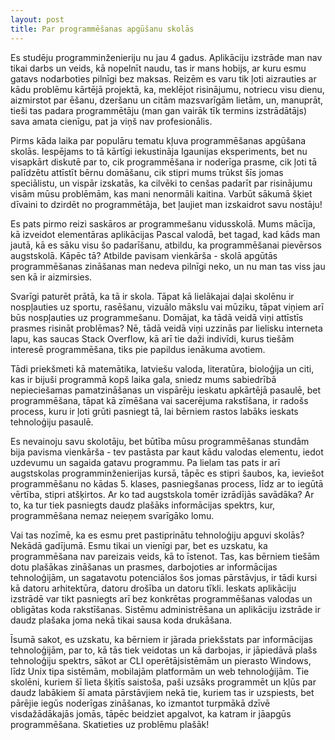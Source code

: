 ```yaml
---
layout: post
title: Par programmēšanas apgūšanu skolās
---
```


Es studēju programminženieriju nu jau 4 gadus. Aplikāciju izstrāde man nav tikai darbs un veids, kā nopelnīt naudu, tas ir mans hobijs, ar kuru esmu gatavs nodarboties pilnīgi bez maksas. Reizēm es varu tik ļoti aizrauties ar kādu problēmu kārtējā projektā, ka, meklējot risinājumu, notriecu visu dienu, aizmirstot par ēšanu, dzeršanu un citām mazsvarīgām lietām, un, manuprāt, tieši tas padara programmētāju (man gan vairāk tīk termins izstrādātājs) sava amata cienīgu, pat ja viņš nav profesionālis.

Pirms kāda laika par populāru tematu kļuva programmēšanas apgūšana skolās. Iespējams to tā kārtīgi iekustināja Igaunijas eksperiments, bet nu visapkārt diskutē par to, cik programmēšana ir noderīga prasme, cik ļoti tā palīdzētu attīstīt bērnu domāšanu, cik stipri mums trūkst šīs jomas speciālistu, un vispār izskatās, ka cilvēki to cenšas padarīt par risinājumu visām mūsu problēmām, kas mani nenormāli kaitina. Varbūt sākumā šķiet dīvaini to dzirdēt no programmētāja, bet ļaujiet man izskaidrot savu nostāju!

Es pats pirmo reizi saskāros ar programmešanu vidusskolā. Mums mācīja, kā izveidot elementāras aplikācijas Pascal valodā, bet tagad, kad kāds man jautā, kā es sāku visu šo padarīšanu, atbildu, ka programmēšanai pievērsos augstskolā. Kāpēc tā? Atbilde pavisam vienkārša - skolā apgūtās programmēšanas zināšanas man nedeva pilnīgi neko, un nu man tas viss jau sen kā ir aizmirsies.

Svarīgi paturēt prātā, ka tā ir skola. Tāpat kā lielākajai daļai skolēnu ir nospļauties uz sportu, rasēšanu, vizuālo mākslu vai mūziku, tāpat viņiem arī būs nospļauties uz programmešanu. Domājat, ka tādā veidā viņi attīstīs prasmes risināt problēmas? Nē, tādā veidā viņi uzzinās par lielisku interneta lapu, kas saucas Stack Overflow, kā arī tie daži indivīdi, kurus tiešām interesē programmēšana, tiks pie papildus ienākuma avotiem.

Tādi priekšmeti kā matemātika, latviešu valoda, literatūra, bioloģija un citi, kas ir bijuši programmā kopš laika gala, sniedz mums sabiedrībā nepieciešamas pamatzināšanas un vispārēju ieskatu apkārtējā pasaulē, bet programmēšana, tāpat kā zīmēšana vai sacerējuma rakstīšana, ir radošs process, kuru ir ļoti grūti pasniegt tā, lai bērniem rastos labāks ieskats tehnoloģiju pasaulē.

Es nevainoju savu skolotāju, bet būtība mūsu programmēšanas stundām bija pavisma vienkārša - tev pastāsta par kaut kādu valodas elementu, iedot uzdevumu un sagaida gatavu programmu. Pa lielam tas pats ir arī augstskolas programminženierijas kursā, tāpēc es stipri šaubos, ka, ieviešot programmēšanu no kādas 5. klases, pasniegšanas process, līdz ar to iegūtā vērtība, stipri atšķirtos. Ar ko tad augstskola tomēr izrādījās savādāka? Ar to, ka tur tiek pasniegts daudz plašāks informācijas spektrs, kur, programmēšana nemaz neieņem svarīgāko lomu.

Vai tas nozīmē, ka es esmu pret pastiprinātu tehnoloģiju apguvi skolās? Nekādā gadījumā. Esmu tikai un vienīgi par, bet es uzskatu, ka programmēšana nav pareizais veids, kā to īstenot. Tas, kas bērniem tiešām dotu plašākas zināšanas un prasmes, darbojoties ar informācijas tehnoloģijām, un sagatavotu potenciālos šos jomas pārstāvjus, ir tādi kursi kā datoru arhitektūra, datoru drošība un datoru tīkli. Ieskats aplikāciju izstrādē var tikt pasniegts arī bez konkrētas programmēšanas valodas un obligātas koda rakstīšanas. Sistēmu administrēšana un aplikāciju izstrāde ir daudz plašaka joma nekā tikai sausa koda drukāšana.

Īsumā sakot, es uzskatu, ka bērniem ir jārada priekšstats par informācijas tehnoloģijām, par to, kā tās tiek veidotas un kā darbojas, ir jāpiedāvā plašs tehnoloģiju spektrs, sākot ar CLI operētājsistēmām un pierasto Windows, līdz Unix tipa sistēmām, mobilajām platformām un web tehnoloģijām. Tie skolēni, kuriem šī lieta šķitīs saistoša, paši uzsāks programmēt un kļūs par daudz labākiem šī amata pārstāvjiem nekā tie, kuriem tas ir uzspiests, bet pārējie iegūs noderīgas zināšanas, ko izmantot turpmākā dzīvē visdažādākajās jomās, tāpēc beidziet apgalvot, ka katram ir jāapgūs programmēšana. Skatieties uz problēmu plašāk!
